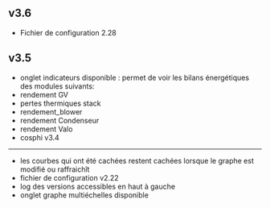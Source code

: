 v3.6
----
- Fichier de configuration 2.28

v3.5
----
  - onglet indicateurs disponible : permet de voir les bilans énergétiques des modules suivants:
  - rendement GV
  - pertes thermiques stack
  - rendement_blower
  - rendement Condenseur
  - rendement Valo
  - cosphi
v3.4
----
- les courbes qui ont été cachées restent cachées lorsque le graphe est modifié ou raffraichît
- fichier de configuration v2.22
- log des versions accessibles en haut à gauche
- onglet graphe multiéchelles disponible
